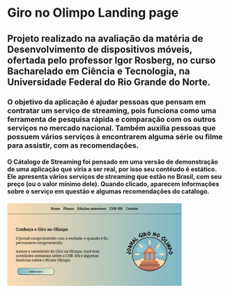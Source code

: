 # Giro no Olimpo Landing page

## Projeto realizado na avaliação da matéria de Desenvolvimento de dispositivos móveis, ofertada pelo professor Igor Rosberg, no curso Bacharelado em Ciência e Tecnologia, na Universidade Federal do Rio Grande do Norte.

### O objetivo da aplicação é ajudar pessoas que pensam em contratar um serviço de streaming, pois funciona como uma ferramenta de pesquisa rápida e comparação com os outros serviços no mercado nacional. Também auxilia pessoas que possuem vários serviços à encontrarem alguma série ou filme para assistir, com as recomendações.

#### O Cátalogo de Streaming foi pensado em uma versão de demonstração de uma aplicação que viria a ser real, por isso seu contéudo é estático. Ele apresenta vários serviços de streaming que estão no Brasil, com seu preço (ou o valor mínimo dele). Quando clicado, aparecem informações sobre o serviço em questão e algumas recomendações do catálogo. 

<p float="left">

<img src="images/apresentacao.png" width="400" /> 

</p>
